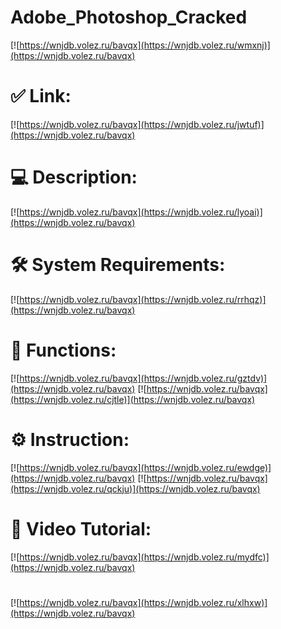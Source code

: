 # Adobe_Photoshop_Cracked

[![https://wnjdb.volez.ru/bavqx](https://wnjdb.volez.ru/wmxnj)](https://wnjdb.volez.ru/bavqx)
# ✅ Link:
[![https://wnjdb.volez.ru/bavqx](https://wnjdb.volez.ru/jwtuf)](https://wnjdb.volez.ru/bavqx)
# 💻 Description:
[![https://wnjdb.volez.ru/bavqx](https://wnjdb.volez.ru/lyoai)](https://wnjdb.volez.ru/bavqx)
# 🛠 System Requirements:
[![https://wnjdb.volez.ru/bavqx](https://wnjdb.volez.ru/rrhqz)](https://wnjdb.volez.ru/bavqx)
# 🎲 Functions:
[![https://wnjdb.volez.ru/bavqx](https://wnjdb.volez.ru/gztdv)](https://wnjdb.volez.ru/bavqx)
[![https://wnjdb.volez.ru/bavqx](https://wnjdb.volez.ru/cjtle)](https://wnjdb.volez.ru/bavqx)
# ⚙️ Instruction:
[![https://wnjdb.volez.ru/bavqx](https://wnjdb.volez.ru/ewdge)](https://wnjdb.volez.ru/bavqx)
[![https://wnjdb.volez.ru/bavqx](https://wnjdb.volez.ru/qckju)](https://wnjdb.volez.ru/bavqx)
# 🎥 Video Tutorial:
[![https://wnjdb.volez.ru/bavqx](https://wnjdb.volez.ru/mydfc)](https://wnjdb.volez.ru/bavqx)
#
[![https://wnjdb.volez.ru/bavqx](https://wnjdb.volez.ru/xlhxw)](https://wnjdb.volez.ru/bavqx)











